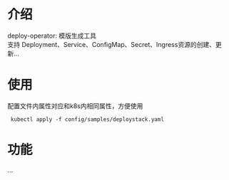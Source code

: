 # 介绍

deploy-operator: 模版生成工具  
支持 Deployment、Service、ConfigMap、Secret、Ingress资源的创建、更新...

# 使用
配置文件内属性对应和k8s内相同属性，方便使用
```
 kubectl apply -f config/samples/deploystack.yaml
```
# 功能
...